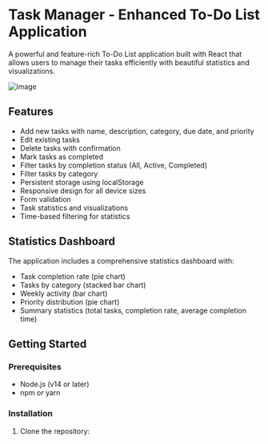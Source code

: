 # Task Manager - Enhanced To-Do List Application

A powerful and feature-rich To-Do List application built with React that allows users to manage their tasks efficiently with beautiful statistics and visualizations.

![image](https://github.com/user-attachments/assets/51a51937-38d7-43d1-8718-f475a6edc076)


## Features

- Add new tasks with name, description, category, due date, and priority
- Edit existing tasks
- Delete tasks with confirmation
- Mark tasks as completed
- Filter tasks by completion status (All, Active, Completed)
- Filter tasks by category
- Persistent storage using localStorage
- Responsive design for all device sizes
- Form validation
- Task statistics and visualizations
- Time-based filtering for statistics

## Statistics Dashboard

The application includes a comprehensive statistics dashboard with:

- Task completion rate (pie chart)
- Tasks by category (stacked bar chart)
- Weekly activity (bar chart)
- Priority distribution (pie chart)
- Summary statistics (total tasks, completion rate, average completion time)

## Getting Started

### Prerequisites

- Node.js (v14 or later)
- npm or yarn

### Installation

1. Clone the repository:

